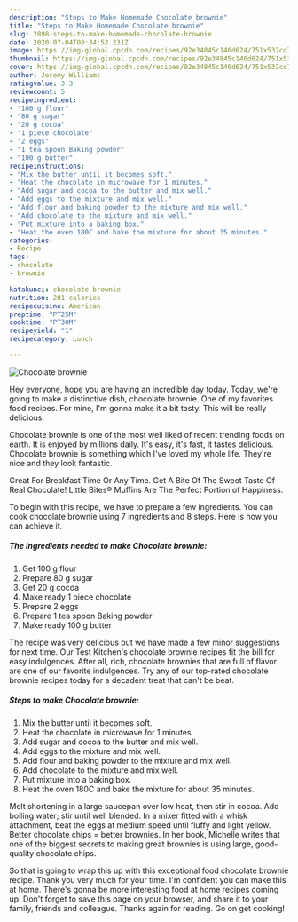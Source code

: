 ```yaml
---
description: "Steps to Make Homemade Chocolate brownie"
title: "Steps to Make Homemade Chocolate brownie"
slug: 2898-steps-to-make-homemade-chocolate-brownie
date: 2020-07-04T00:34:52.231Z
image: https://img-global.cpcdn.com/recipes/92e34845c140d624/751x532cq70/chocolate-brownie-recipe-main-photo.jpg
thumbnail: https://img-global.cpcdn.com/recipes/92e34845c140d624/751x532cq70/chocolate-brownie-recipe-main-photo.jpg
cover: https://img-global.cpcdn.com/recipes/92e34845c140d624/751x532cq70/chocolate-brownie-recipe-main-photo.jpg
author: Jeremy Williams
ratingvalue: 3.3
reviewcount: 5
recipeingredient:
- "100 g flour"
- "80 g sugar"
- "20 g cocoa"
- "1 piece chocolate"
- "2 eggs"
- "1 tea spoon Baking powder"
- "100 g butter"
recipeinstructions:
- "Mix the butter until it becomes soft."
- "Heat the chocolate in microwave for 1 minutes."
- "Add sugar and cocoa to the butter and mix well."
- "Add eggs to the mixture and mix well."
- "Add flour and baking powder to the mixture and mix well."
- "Add chocolate to the mixture and mix well."
- "Put mixture into a baking box."
- "Heat the oven 180C and bake the mixture for about 35 minutes."
categories:
- Recipe
tags:
- chocolate
- brownie

katakunci: chocolate brownie 
nutrition: 201 calories
recipecuisine: American
preptime: "PT25M"
cooktime: "PT30M"
recipeyield: "1"
recipecategory: Lunch

---
```



![Chocolate brownie](https://img-global.cpcdn.com/recipes/92e34845c140d624/751x532cq70/chocolate-brownie-recipe-main-photo.jpg)

Hey everyone, hope you are having an incredible day today. Today, we're going to make a distinctive dish, chocolate brownie. One of my favorites food recipes. For mine, I'm gonna make it a bit tasty. This will be really delicious.

Chocolate brownie is one of the most well liked of recent trending foods on earth. It is enjoyed by millions daily. It's easy, it's fast, it tastes delicious. Chocolate brownie is something which I've loved my whole life. They're nice and they look fantastic.

Great For Breakfast Time Or Any Time. Get A Bite Of The Sweet Taste Of Real Chocolate! Little Bites® Muffins Are The Perfect Portion of Happiness.


To begin with this recipe, we have to prepare a few ingredients. You can cook chocolate brownie using 7 ingredients and 8 steps. Here is how you can achieve it.

<!--inarticleads1-->

##### The ingredients needed to make Chocolate brownie:

1. Get 100 g flour
1. Prepare 80 g sugar
1. Get 20 g cocoa
1. Make ready 1 piece chocolate
1. Prepare 2 eggs
1. Prepare 1 tea spoon Baking powder
1. Make ready 100 g butter


The recipe was very delicious but we have made a few minor suggestions for next time. Our Test Kitchen&#39;s chocolate brownie recipes fit the bill for easy indulgences. After all, rich, chocolate brownies that are full of flavor are one of our favorite indulgences. Try any of our top-rated chocolate brownie recipes today for a decadent treat that can&#39;t be beat. 

<!--inarticleads2-->

##### Steps to make Chocolate brownie:

1. Mix the butter until it becomes soft.
1. Heat the chocolate in microwave for 1 minutes.
1. Add sugar and cocoa to the butter and mix well.
1. Add eggs to the mixture and mix well.
1. Add flour and baking powder to the mixture and mix well.
1. Add chocolate to the mixture and mix well.
1. Put mixture into a baking box.
1. Heat the oven 180C and bake the mixture for about 35 minutes.


Melt shortening in a large saucepan over low heat, then stir in cocoa. Add boiling water; stir until well blended. In a mixer fitted with a whisk attachment, beat the eggs at medium speed until fluffy and light yellow. Better chocolate chips = better brownies. In her book, Michelle writes that one of the biggest secrets to making great brownies is using large, good-quality chocolate chips. 

So that is going to wrap this up with this exceptional food chocolate brownie recipe. Thank you very much for your time. I'm confident you can make this at home. There's gonna be more interesting food at home recipes coming up. Don't forget to save this page on your browser, and share it to your family, friends and colleague. Thanks again for reading. Go on get cooking!
